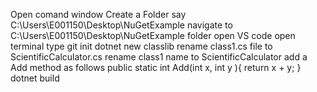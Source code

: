 Open comand window
Create a Folder say C:\Users\E001150\Desktop\NuGetExample
navigate to C:\Users\E001150\Desktop\NuGetExample folder 
open VS code 
open terminal
type git init
dotnet new classlib
rename class1.cs file to ScientificCalculator.cs
rename class1 name to ScientificCalculator
add a Add method as follows
public static int Add(int x, int y ){
        return x + y;
    }
dotnet build